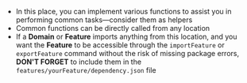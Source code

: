 - In this place, you can implement various functions to assist you in performing common tasks—consider them as helpers
- Common functions can be directly called from any location
- If a **Domain** or **Feature** imports anything from this location, and you want the **Feature** to be accessible through 
the `importFeature` or `exportFeature` command without the risk of missing package errors, **DON'T FORGET** to include 
them in the `features/yourFeature/dependency.json` file
